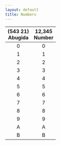 ```yaml
---
layout: default
title: Numbers
---
```

|<ab>(543 21)</ab><br>Abugida|12,345<br>Number|
|:-:|:-:|
|<ab>0</ab>|0|
|<ab>1</ab>|1|
|<ab>2</ab>|2|
|<ab>3</ab>|3|
|<ab>4</ab>|4|
|<ab>5</ab>|5|
|<ab>6</ab>|6|
|<ab>7</ab>|7|
|<ab>8</ab>|8|
|<ab>9</ab>|9|
|<ab>A</ab>|A|
|<ab>B</ab>|B|
